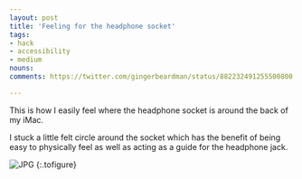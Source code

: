 ```yaml
---
layout: post
title: 'Feeling for the headphone socket'
tags:
- hack
- accessibility
- medium
nouns:
comments: https://twitter.com/gingerbeardman/status/882232491255500800

---
```


This is how I easily feel where the headphone socket is around the back of my iMac.

I stuck a little felt circle around the socket which has the benefit of being easy to physically feel as well as acting as a guide for the headphone jack.

![JPG](https://cdn.gingerbeardman.com/images/posts/feeling-for-the-headphone-socket.jpg "The headphone socket with felt circle and 3.5mm headphone jack")
{:.tofigure}
